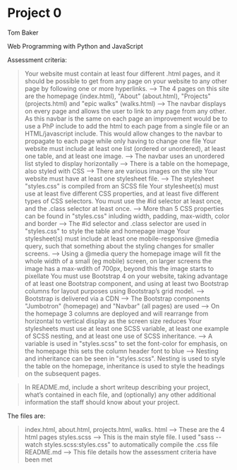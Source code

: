 # Project 0

Tom Baker

Web Programming with Python and JavaScript

Assessment criteria:
>Your website must contain at least four different .html pages, and it should be possible to get from any page on your website to any other page by following one or more hyperlinks.
--> The 4 pages on this site are the homepage (index.html), "About" (about.html), "Projects" (projects.html) and "epic walks" (walks.html)
--> The navbar displays on every page and allows the user to link to any page from any other. As this navbar is the same on each page an improvement would be to use a PhP include to add the html to each page from a single file or an HTML/javascript include. This would allow changes to the navbar to propagate to each page while only having to change one file
>Your website must include at least one list (ordered or unordered), at least one table, and at least one image.
--> The navbar uses an unordered list styled to display horizontally
--> There is a table on the homepage, also styled with CSS
--> There are various images on the site
>Your website must have at least one stylesheet file.
--> The stylesheet "styles.css" is compiled from an SCSS file
>Your stylesheet(s) must use at least five different CSS properties, and at least five different types of CSS selectors. You must use the #id selector at least once, and the .class selector at least once.
--> More than 5 CSS properties can be found in "styles.css" inluding width, padding, max-width, color and border
--> The #id selector and .class selector are used in "styles.css" to style the table and homepage image
>Your stylesheet(s) must include at least one mobile-responsive @media query, such that something about the styling changes for smaller screens.
--> Using a @media query the homepage image will fit the whole width of a small (eg mobile) screen, on larger screens the image has a max-wdith of 700px, beyond this the image starts to pixellate
>You must use Bootstrap 4 on your website, taking advantage of at least one Bootstrap component, and using at least two Bootstrap columns for layout purposes using Bootstrap’s grid model.
--> Bootstrap is delivered via a CDN
--> The Bootstrap components "Jumbotron" (homepage) and "Navbar" (all pages) are used 
--> On the homepage 3 columns are deployed and will rearrange from horizontal to vertical display as the screen size reduces
>Your stylesheets must use at least one SCSS variable, at least one example of SCSS nesting, and at least one use of SCSS inheritance.
--> A variable is used in "styles.scss" to set the font-color for emphasis, on the homepage this sets the column header font to blue
--> Nesting and inheritance can be seen in "styles.scss". Nesting is used to style the table on the homepage, inheritance is used to style the headings on the subsequent pages.

>In README.md, include a short writeup describing your project, what’s contained in each file, and (optionally) any other additional information the staff should know about your project.

The files are:
> index.html, about.html, projects.html, walks. html
--> These are the 4 html pages
> styles.scss 
--> This is the main style file. I used "sass --watch styles.scss:styles.css" to automatically compile the .css file
> README.md
--> This file details how the assessment criteria have been met
